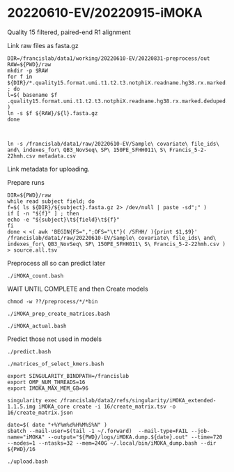 
#	20220610-EV/20220915-iMOKA

Quality 15 filtered, paired-end R1 alignment



Link raw files as fasta.gz
```
DIR=/francislab/data1/working/20220610-EV/20220831-preprocess/out
RAW=${PWD}/raw
mkdir -p $RAW
for f in ${DIR}/*.quality15.format.umi.t1.t2.t3.notphiX.readname.hg38.rx.marked.deduped.fa.gz ; do
l=$( basename $f .quality15.format.umi.t1.t2.t3.notphiX.readname.hg38.rx.marked.deduped.fa.gz )
ln -s $f ${RAW}/${l}.fasta.gz
done



ln -s /francislab/data1/raw/20220610-EV/Sample\ covariate\ file_ids\ and\ indexes_for\ QB3_NovSeq\ SP\ 150PE_SFHH011\ S\ Francis_5-2-22hmh.csv metadata.csv
```
Link metadata for uploading.


Prepare runs

```
DIR=${PWD}/raw
while read subject field; do
f=$( ls ${DIR}/${subject}.fasta.gz 2> /dev/null | paste -sd";" )
if [ -n "${f}" ] ; then
echo -e "${subject}\t${field}\t${f}"
fi
done < <( awk 'BEGIN{FS=",";OFS="\t"}( /SFHH/ ){print $1,$9}' /francislab/data1/raw/20220610-EV/Sample\ covariate\ file_ids\ and\ indexes_for\ QB3_NovSeq\ SP\ 150PE_SFHH011\ S\ Francis_5-2-22hmh.csv ) > source.all.tsv

```











Preprocess all so can predict later
```
./iMOKA_count.bash
```


 





WAIT UNTIL COMPLETE and then Create models

```
chmod -w ??/preprocess/*/*bin

./iMOKA_prep_create_matrices.bash
```







```
./iMOKA_actual.bash

```





















Predict those not used in models


```
./predict.bash
```


```
./matrices_of_select_kmers.bash
```



```
export SINGULARITY_BINDPATH=/francislab
export OMP_NUM_THREADS=16
export IMOKA_MAX_MEM_GB=96

singularity exec /francislab/data2/refs/singularity/iMOKA_extended-1.1.5.img iMOKA_core create -i 16/create_matrix.tsv -o 16/create_matrix.json

date=$( date "+%Y%m%d%H%M%S%N" )
sbatch --mail-user=$(tail -1 ~/.forward)  --mail-type=FAIL --job-name="iMOKA" --output="${PWD}/logs/iMOKA.dump.${date}.out" --time=720 --nodes=1 --ntasks=32 --mem=240G ~/.local/bin/iMOKA_dump.bash --dir ${PWD}/16

```
 



```
./upload.bash
```
